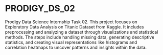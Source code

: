 # PRODIGY_DS_02
Prodigy Data Science Internship Task 02. This project focuses on Exploratory Data Analysis on Titanic Dataset from Kaggle. It includes preprocessing and analyzing a dataset through visualizations and statistical methods. The steps include handling missing data, generating descriptive statistics, and creating visual representations like histograms and correlation heatmaps to uncover patterns and insights within the data.
